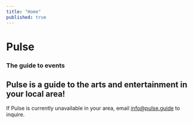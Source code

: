 ```yaml
---
title: "Home"
published: true
---
```


# Pulse
### The guide to events

## Pulse is a guide to the arts and entertainment in your local area!

If Pulse is currently unavailable in your area, email info@pulse.guide to inquire.
